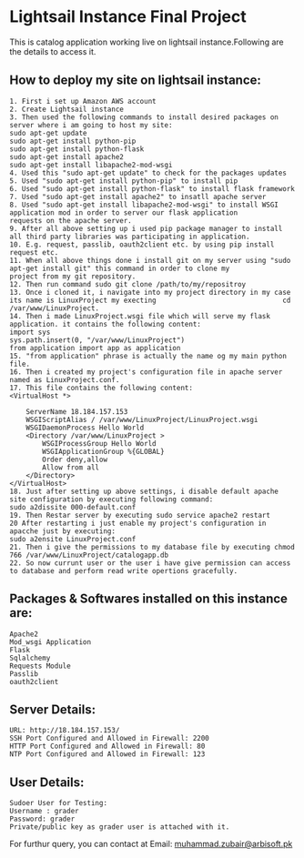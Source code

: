 # Lightsail Instance Final Project
This is catalog application working live on lightsail instance.Following are the details to access it.

## How to deploy my site on lightsail instance:
	1. First i set up Amazon AWS account
	2. Create Lightsail instance
	3. Then used the following commands to install desired packages on server where i am going to host my site:
	sudo apt-get update
	sudo apt-get install python-pip
	sudo apt-get install python-flask
	sudo apt-get install apache2
	sudo apt-get install libapache2-mod-wsgi
	4. Used this "sudo apt-get update" to check for the packages updates
	5. Used "sudo apt-get install python-pip" to install pip
	6. Used "sudo apt-get install python-flask" to install flask framework
	7. Used "sudo apt-get install apache2" to insatll apache server
	8. Used "sudo apt-get install libapache2-mod-wsgi" to install WSGI application mod in order to server our flask application 		   requests on the apache server.
	9. After all above setting up i used pip package manager to install all third party libraries was participating in application.
	10. E.g. request, passlib, oauth2client etc. by using pip install request etc.
	11. When all above things done i install git on my server using "sudo apt-get install git" this command in order to clone my       	     project from my git repository.
	12. Then run command sudo git clone /path/to/my/repositroy
	13. Once i cloned it, i navigate into my project directory in my case its name is LinuxProject my execting 	                             cd /var/www/LinuxProject.
	14. Then i made LinuxProject.wsgi file which will serve my flask application. it contains the following content:
	import sys
	sys.path.insert(0, "/var/www/LinuxProject")
	from application import app as application
	15. "from application" phrase is actually the name og my main python file.
	16. Then i created my project's configuration file in apache server named as LinuxProject.conf.
	17. This file contains the following content:
	<VirtualHost *>

		ServerName 18.184.157.153
		WSGIScriptAlias / /var/www/LinuxProject/LinuxProject.wsgi
		WSGIDaemonProcess Hello World
		<Directory /var/www/LinuxProject >
			WSGIProcessGroup Hello World
			WSGIApplicationGroup %{GLOBAL}
			Order deny,allow
			Allow from all
		</Directory>
	</VirtualHost>
	18. Just after setting up above settings, i disable default apache site configuration by executing following command:
	sudo a2dissite 000-default.conf
	19. Then Restar server by executing sudo service apache2 restart
	20 After restarting i just enable my project's configuration in apacche just by executing:
	sudo a2ensite LinuxProject.conf
	21. Then i give the permissions to my database file by executing chmod 766 /var/www/LinuxProject/catalogapp.db
	22. So now currunt user or the user i have give permission can access to database and perform read write opertions gracefully.


## Packages & Softwares installed on this instance are:
	Apache2
	Mod_wsgi Application
	Flask
	Sqlalchemy
	Requests Module
	Passlib
	oauth2client
## Server Details:
	URL: http://18.184.157.153/
	SSH Port Configured and Allowed in Firewall: 2200
	HTTP Port Configured and Allowed in Firewall: 80
	NTP Port Configured and Allowed in Firewall: 123
## User Details:
	Sudoer User for Testing:
	Username : grader
	Password: grader
	Private/public key as grader user is attached with it.

For furthur query, you can contact at Email: muhammad.zubair@arbisoft.pk
